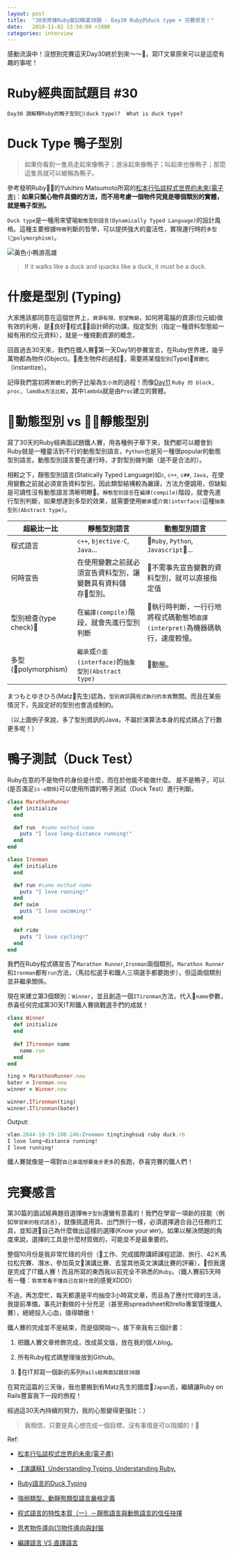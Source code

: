 ```yaml
---
layout: post
title:  "30天修煉Ruby面試精選30題 - Day30 Ruby的duck type + 完賽感言！"
date:   2018-11-02 13:58:00 +1000
categories: interview
---
```


感動流淚中！沒想到完賽這天Day30終於到來～～。寫IT文章原來可以是這麼有趣的事呢！

<!-- more -->

# Ruby經典面試題目 #30

`Day30 請解釋Ruby的鴨子型別(duck type)?  What is duck type?`

# Duck Type 鴨子型別

> 如果你看到一隻鳥走起來像鴨子；游泳起來像鴨子；叫起來也像鴨子；那麼這隻鳥就可以被稱為鴨子。

參考發明Ruby的Yukihiro Matsumoto所寫的[松本行弘談程式世界的未來(電子書)](https://books.google.com.au/books?id=uYvpBgAAQBAJ&pg=PA109&lpg=PA109&dq=ruby+鴨子型別)：**如果只關心物件具備的方法，而不用考慮一個物件究竟是哪個類別的實體，就是鴨子型別。**



`Duck type`是一種用來譬喻`動態型別語言(Dynamically Typed Language)`的設計風格。這種主要根據`特徵`判斷的哲學，可以提供強大的靈活性，實現運行時的`多型(polymorphism)`。

![黃色小鴨游高雄](https://lh4.googleusercontent.com/1HfzXVrD9TYsd3WCtrcTX0g47T7rgYtQwMAi37v5M0rFdXbmtIQW5lgjVEgYg61LZQoIEKyy0KzR0ncdBtlclIO-ldapKUkhPNgBv9tnSnwMcT8XjYeczypMc236Gkhxgjm-slua)

> If it walks like a duck and quacks like a duck, it must be a duck.

# 什麼是型別 (Typing)

大家應該都同意在這個世界上，`資源有限，慾望無窮`，如何將電腦的資源(位元組)做有效的利用，是良好程式設計師的功課。指定型別（指定ㄧ種資料型態給一組有用的位元資料），就是一種規劃資源的概念，

回首過去30天來，我們在鐵人賽第一天Day1的參賽宣言，在Ruby世界裡，幾乎萬物都為物件(Object)。產生物件的過程，需要將某個`型別`(Type)`實體化`（instantize）。

記得我們當初將`實體化`的例子比喻為`生小孩`的過程！而像[Day11](https://ithelp.ithome.com.tw/articles/10201484) `Ruby 的 block, proc, lamdba方法比較`，其中`lambda`就是由`Proc`建立的實體。

# 動態型別 vs 靜態型別

寫了30天的Ruby經典面試題鐵人賽，用各種例子舉下來，我們都可以體會到Ruby就是一種靈活到不行的動態型別語言，`Python`也是另一種很popular的動態型別語言。動態型別語言要在運行時，才對型別做判斷（是不是合法的）。

相較之下，靜態型別語言(Statically Typed Language)如`c`, `c++`, `c##`, `Java`，在使用變數之前就必須宣告資料型別，因此類型結構較為嚴謹，方法方便調用，但缺點是可讀性沒有動態語言清晰明瞭。`靜態型別語言`在`編譯(compile)`階段，就會先進行型別判斷，如果想達到多型的效果，就需要使用`繼承`或`介面(interface)`這種`抽象型別(Abstract type)`。

超級比一比 | 靜態型別語言 | 動態型別語言
------------- | -------------| -------------
程式語言 |`c++`, `bjective-C`, `Java`... | `Ruby`, `Python`, `Javascript`...
何時宣告 |在使用變數之前就必須宣告資料型別，讓變數具有資料儲存型別。 | 不需事先宣告變數的資料型別，就可以直接指定值
型別檢查(type check) |在`編譯(compile)`階段，就會先進行型別判斷 | 執行時判斷，一行行地將程式碼動態地`直譯(interpret)`為機器碼執行，速度較慢。
多型(polymorphism) |`繼承`或`介面(interface)`的`抽象型別(Abstract type)`| 動態。

まつもとゆきひろ(Matz先生)認為，`型別資訊`與`程式執行的本質`無關。而且在某些情況下，先設定好的型別也會造成制約。

（以上圖例子來說，多了型別資訊的Java，不屬於演算法本身的程式碼占了行數更多呢！）

# 鴨子測試（Duck Test）

Ruby在意的不是物件的身份是什麼，而在於他能不能做什麼。
是不是鴨子，可以(是否滿足`is-a關係`)可以使用所謂的鴨子測試（Duck Test）進行判斷。

```ruby
class MarathonRunner
  def initialize
  end

  def run  #same method name
    puts "I love long-distance running!"
  end
end 

class Ironman
  def initialize
  end

  def run #same method name
    puts "I love running!"
  end
  def swim
    puts "I love swimming!"
  end

  def ride
    puts "I love cycling!"
  end  
end
```

我們在Ruby程式碼宣告了`Marathon Runner`,`Ironman`兩個類別，`Marathon Runner`和`Ironman`都有`run`方法，（馬拉松選手和鐵人三項選手都要跑步），但這兩個類別並非繼承關係。

現在來建立第3個類別：`Winner`，並且創造一個`ITironman`方法，代入`name`參數，恭喜任何完成第30天IT邦鐵人賽挑戰選手們的成就！

```ruby
class Winner
  def initialize
  end
  
  def ITironman name
    name.run
  end
end

ting = MarathonRunner.new
bater = Ironman.new
winner = Winner.new

winner.ITironman(ting)
winner.ITironman(bater)
```

Output:

```ruby
vlan-2644-10-19-108-246:Ironman tingtinghsu$ ruby duck.rb
I love long-distance running!
I love running!
```

鐵人賽就像是一場對`自己承諾想要進步更多`的長跑，恭喜完賽的鐵人們！

# 完賽感言

第30篇的面試經典題目選擇`鴨子型別`還蠻有意義的！我們在學習一項新的技能（例如`學習新的程式語言`），就像挑選用具、出門旅行一樣，必須選擇適合自己任務的工具，並知道自己為什麼做出這樣的選擇(Know your `WHY`)。如果以解決問題的角度來說，選擇的工具是什麼材質做的，可能並不是最重要的。

整個10月份是我非常忙碌的月份（工作、完成國際講師課程認證、旅行、42Ｋ馬拉松完賽、潛水，參加英文演講比賽、去當其他英文演講比賽的評審），但我還是完成了IT鐵人賽！而且所寫的東西我以前完全不熟悉的`Ruby`。（鐵人賽前5天時有一種：`我常常看不懂自己在寫什麼`的感覺XDDD）

不過，再怎麼忙，每天都還是平均抽空3小時寫文章，而且為了應付忙碌的生活，我提前準備，事先計劃做的十分充足（甚至用spreadsheet和trello專案管理鐵人賽），總總投入心血，值得驕傲！

鐵人賽的完成並不是結束，而是個開始～。接下來我有三個計畫：

1. 把鐵人賽文章修飾完成，改成英文版，放在我的個人blog。

2. 所有Ruby程式碼整理後放到Github。

3. 在IT邦寫一個新的系列`Rails經典面試題目30題`

在寫完這篇的三天後，我也要搬到有Matz先生的國度`Japan`去，繼續讓Ruby on Rails豐富我下一段的旅程！

經過這30天內持續的努力，我的心態變得更強壯：）

> 我相信，只要是真心想完成一個目標，沒有事情是可以阻攔的！

Ref:

* [松本行弘談程式世界的未來(電子書)](https://books.google.com.au/books?id=uYvpBgAAQBAJ&pg=PA109&lpg=PA109&dq=ruby+鴨子型別)

* [【演講稿】Understanding Typing. Understanding Ruby.](http://www.codedata.com.tw/social-coding/understanding-typing-understanding-ruby/)
* [Ruby語言的Duck Typing](http://reader.roodo.com/sholfen/archives/8667217.html)
* [強弱類型、動靜態類型語言嚴格定義](https://hk.saowen.com/a/68faaaa3a965bf21a6bd715fd4f6e41a14a9279d2c22e1854e4732b183909673)
* [程式語言的特性本質（一）－靜態語言與動態語言的信任抉擇](https://www.ithome.com.tw/node/73445)
* [思考物件導向(1)物件導向與封裝](https://www.ithome.com.tw/node/45903)
* [編譯語言 VS 直譯語言](https://medium.com/@totoroLiu/%E7%B7%A8%E8%AD%AF%E8%AA%9E%E8%A8%80-vs-%E7%9B%B4%E8%AD%AF%E8%AA%9E%E8%A8%80-5f34e6bae051)